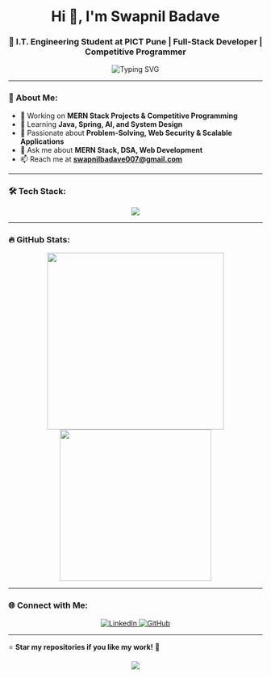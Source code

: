 <h1 align="center">Hi 👋, I'm Swapnil Badave</h1>
<h3 align="center">🚀 I.T. Engineering Student at PICT Pune | Full-Stack Developer | Competitive Programmer</h3>

<p align="center">
  <img src="https://readme-typing-svg.herokuapp.com?font=Fira+Code&weight=600&size=20&pause=1000&color=21B6F4&width=650&lines=Full-Stack+Developer+%7C+MERN+Stack;Competitive+Programmer+%7C+AI+Enthusiast;Problem+Solving+%7C+Mathematics;Levelling+Up+Everyday+🚀" alt="Typing SVG" />
</p>

---

### 🚀 About Me:
- 🔭 Working on **MERN Stack Projects & Competitive Programming**
- 🌱 Learning **Java, Spring, AI, and System Design**
- 🎯 Passionate about **Problem-Solving, Web Security & Scalable Applications**
- 💬 Ask me about **MERN Stack, DSA, Web Development**
- 📫 Reach me at **swapnilbadave007@gmail.com**

---

### 🛠️ Tech Stack:
<p align="center">
  <img src="https://skillicons.dev/icons?i=javascript,react,nodejs,express,mongodb,java,spring,cpp,git,linux" />
</p>

---

### 🔥 GitHub Stats:
<p align="center">
  <img src="https://github-readme-stats.vercel.app/api?username=swapnilbadave49&show_icons=true&theme=tokyonight" width="350"/>
  <img src="https://github-readme-stats.vercel.app/api/top-langs/?username=swapnilbadave49&layout=compact&theme=tokyonight" width="300"/>
</p>

---

### 🌐 Connect with Me:
<p align="center">
  <a href="https://www.linkedin.com/in/swapnil-badave-7b538925a/" target="_blank">
    <img src="https://img.shields.io/badge/-LinkedIn-0077B5?style=for-the-badge&logo=linkedin&logoColor=white" alt="LinkedIn">
  </a>
  <a href="https://github.com/swapnilbadave49" target="_blank">
    <img src="https://img.shields.io/badge/-GitHub-181717?style=for-the-badge&logo=github&logoColor=white" alt="GitHub">
  </a>
</p>

---

⭐ **Star my repositories if you like my work!** 🚀  
<p align="center">
  <img src="https://komarev.com/ghpvc/?username=swapnilbadave49&color=green&style=for-the-badge" />
</p>
